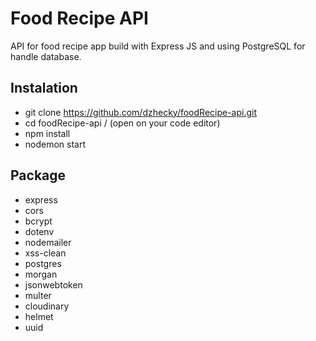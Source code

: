 # Food Recipe API

API for food recipe app build with Express JS and using PostgreSQL for handle database.

## Instalation

- git clone https://github.com/dzhecky/foodRecipe-api.git
- cd foodRecipe-api / (open on your code editor)
- npm install
- nodemon start

## Package

- express
- cors
- bcrypt
- dotenv
- nodemailer
- xss-clean
- postgres
- morgan
- jsonwebtoken
- multer
- cloudinary
- helmet
- uuid
